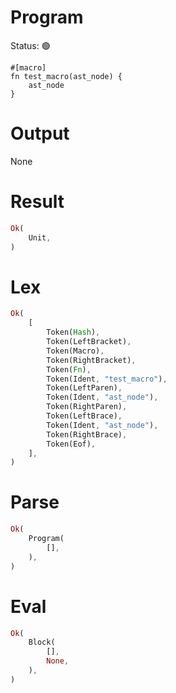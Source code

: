 # Program
Status: 🟢

```rustleaf
#[macro]
fn test_macro(ast_node) {
    ast_node
}
```

# Output
None

# Result
```rust
Ok(
    Unit,
)
```

# Lex
```rust
Ok(
    [
        Token(Hash),
        Token(LeftBracket),
        Token(Macro),
        Token(RightBracket),
        Token(Fn),
        Token(Ident, "test_macro"),
        Token(LeftParen),
        Token(Ident, "ast_node"),
        Token(RightParen),
        Token(LeftBrace),
        Token(Ident, "ast_node"),
        Token(RightBrace),
        Token(Eof),
    ],
)
```

# Parse
```rust
Ok(
    Program(
        [],
    ),
)
```

# Eval
```rust
Ok(
    Block(
        [],
        None,
    ),
)
```